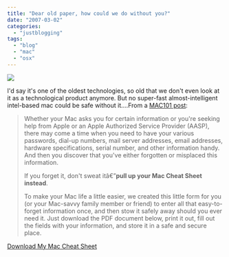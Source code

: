 ```yaml
---
title: "Dear old paper, how could we do without you?"
date: "2007-03-02"
categories: 
  - "justblogging"
tags: 
  - "blog"
  - "mac"
  - "osx"
---
```


![](/media/static/blog_img/full_l.jpg)

I'd say it's one of the oldest technologies, so old that we don't even look at it as a technological product anymore. But no super-fast almost-intelligent intel-based mac could be safe without it....From a [MAC101 post](http://www.apple.com/support/mac101/cheatsheet/):

> Whether your Mac asks you for certain information or you're seeking help from Apple or an Apple Authorized Service Provider (AASP), there may come a time when you need to have your various passwords, dial-up numbers, mail server addresses, email addresses, hardware specifications, serial number, and other information handy. And then you discover that you've either forgotten or misplaced this information.
> 
> If you forget it, don't sweat itâ€”**pull up your Mac Cheat Sheet instead**.
> 
> To make your Mac life a little easier, we created this little form for you (or your Mac-savvy family member or friend) to enter all that easy-to-forget information once, and then stow it safely away should you ever need it. Just download the PDF document below, print it out, fill out the fields with your information, and store it in a safe and secure place.

[Download My Mac Cheat Sheet](http://images.apple.com/support/mac101/cheatsheet/cheatsheet.pdf)
